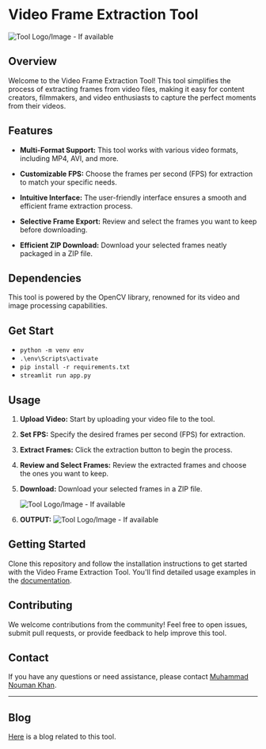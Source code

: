 # Video Frame Extraction Tool

![Tool Logo/Image - If available](https://noumankhanonai.com/wp-content/uploads/2023/09/upload_video-768x306.png)

## Overview

Welcome to the Video Frame Extraction Tool! This tool simplifies the process of extracting frames from video files, making it easy for content creators, filmmakers, and video enthusiasts to capture the perfect moments from their videos.

## Features

- **Multi-Format Support:** This tool works with various video formats, including MP4, AVI, and more.

- **Customizable FPS:** Choose the frames per second (FPS) for extraction to match your specific needs.

- **Intuitive Interface:** The user-friendly interface ensures a smooth and efficient frame extraction process.

- **Selective Frame Export:** Review and select the frames you want to keep before downloading.

- **Efficient ZIP Download:** Download your selected frames neatly packaged in a ZIP file.

## Dependencies

This tool is powered by the OpenCV library, renowned for its video and image processing capabilities.

## Get Start
- `python -m venv env`
- `.\env\Scripts\activate`
- `pip install -r requirements.txt`
- `streamlit run app.py`

## Usage

1. **Upload Video:** Start by uploading your video file to the tool.


2. **Set FPS:** Specify the desired frames per second (FPS) for extraction.

3. **Extract Frames:** Click the extraction button to begin the process.

4. **Review and Select Frames:** Review the extracted frames and choose the ones you want to keep.

5. **Download:** Download your selected frames in a ZIP file.

   ![Tool Logo/Image - If available](https://noumankhanonai.com/wp-content/uploads/2023/09/ready-to-download.png)

6. **OUTPUT:**
   ![Tool Logo/Image - If available](https://noumankhanonai.com/wp-content/uploads/2023/09/output-frames--768x349.png)

## Getting Started

Clone this repository and follow the installation instructions to get started with the Video Frame Extraction Tool. You'll find detailed usage examples in the [documentation](https://noumankhanonai.com/unlock-the-power-of-video-frame-extraction-introducing-my-tool/).

## Contributing

We welcome contributions from the community! Feel free to open issues, submit pull requests, or provide feedback to help improve this tool.


## Contact

If you have any questions or need assistance, please contact [Muhammad Nouman Khan](mailto:your.iammuhammadnoumankhan@gmail.com).

---

## Blog
[Here](https://noumankhanonai.com/unlock-the-power-of-video-frame-extraction-introducing-my-tool/) is a blog related to this tool.

